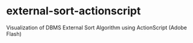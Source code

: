 # external-sort-actionscript
Visualization of DBMS External Sort Algorithm using ActionScript (Adobe Flash)
